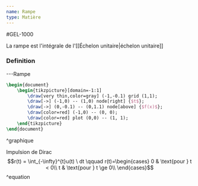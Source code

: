```yaml
---
name: Rampe
type: Matière
---
```

#GEL-1000 

La rampe est l'intégrale de l'[[Échelon unitaire|échelon unitaire]]

### Definition
---Rampe
```tikz 
\begin{document} 
    \begin{tikzpicture}[domain=-1:1] 
        \draw[very thin,color=gray] (-1,-0.1) grid (1,1); 
        \draw[->] (-1,0) -- (1,0) node[right] {$t$}; 
        \draw[->] (0,-0.1) -- (0,1.1) node[above] {$f(x)$}; 
        \draw[color=red] (-1,0) -- (0, 0);
        \draw[color=red] plot (0,0) -- (1, 1);
    \end{tikzpicture} 
\end{document} 
```
^graphique

Impulsion de Dirac$$r(t) = \int_{-\infty}^{t}u(t) \ dt \qquad r(t)=\begin{cases} 
0 & \text{pour } t < 0\\
t & \text{pour } t \ge 0\\
\end{cases}$$
^equation